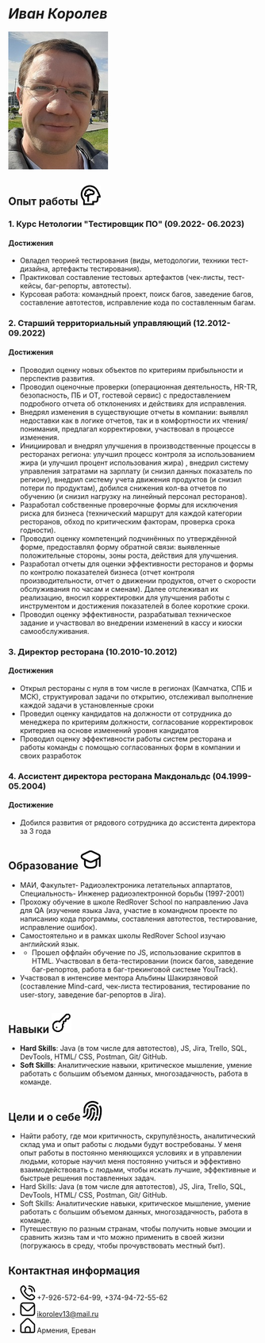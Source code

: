 # ***Иван Королев***

![Фото профиля](%D0%98%D0%B2%D0%B0%D0%BD.jpg)

## **Опыт работы** ![work](brain.png)

### 1. Курс Нетологии "Тестировщик ПО" (09.2022- 06.2023)

#### Достижения

- Овладел теорией тестирования (виды, методологии, техники тест-дизайна, артефакты тестирования).
- Практиковал составление тестовых артефактов (чек-листы, тест-кейсы, баг-репорты, автотесты).
- Курсовая работа: командный проект, поиск багов, заведение багов, составление автотестов, исправление кода по составленным багам.


### 2. Старший территориальный управляющий (12.2012- 09.2022)

#### Достижения

- Проводил оценку новых объектов по критериям прибыльности и перспектив развития.
- Проводил оценочные проверки (операционная деятельность, HR-TR, безопасность, ПБ и ОТ, гостевой сервис) с предоставлением подробного отчета об отклонениях и действиях для исправления.
- Внедрял изменения в существующие отчеты в компании: выявлял недоставки как в логике отчетов, так и в комфортности их чтения/ понимания, предлагал корректировки, участвовал в процессе изменения.
- Инициировал и внедрял улучшения в производственные процессы в ресторанах региона: улучшил процесс контроля за использованием жира (и улучшил процент использования жира) , внедрил систему управления затратами на зарплату (и снизил данных показатель по региону), внедрил систему учета движения продуктов (и снизил потери по продуктам), добился снижения кол-ва отчетов по обучению (и снизил нагрузку на линейный персонал ресторанов).
- Разработал собственные проверочные формы для исключения риска для бизнеса (технический маршрут для каждой категории ресторанов, обход по критическим факторам, проверка срока годности).
- Проводил оценку компетенций подчинённых по утверждённой форме, предоставлял форму обратной связи: выявленные положительные стороны, зоны роста, действия для улучшения.
- Разработал отчеты для оценки эффективности ресторанов и формы по контролю показателей бизнеса (отчет контроля производительности, отчет о движении продуктов, отчет о скорости обслуживания по часам и сменам). Далее отслеживал их реализацию, вносил корректировки для улучшения работы с инструментом и достижения показателей в более короткие сроки.
- Проводил оценку эффективности, разрабатывал техническое задание и участвовал во внедрении изменений в кассу и киоски самообслуживания.


### 3. Директор ресторана (10.2010-10.2012)

#### Достижения

  - Открыл рестораны с нуля в том числе в регионах (Камчатка, СПБ и МСК), структуировал задачи по открытию, отслеживал выполнение каждой задачи в установленные сроки
  - Проведил оценку кандидатов на должности от сотрудника до менеджера по критериям должности, согласование корректировок критериев на основе изменений уровня кандидатов
  - Проводил оценку эффективности работы систем ресторана и работы команды с помощью согласованных форм в компании и своих разработок

### 4. Ассистент директора ресторана Макдональдс (04.1999- 05.2004)

#### Достижение
  - Добился развития от рядового сотрудника до ассистента директора за 3 года

## **Образование** ![learning](learning.png)

  - МАИ, Факультет- Радиоэлектроника летательных аппартатов, Специальность- Инженер радиоэлектронной борьбы (1997-2001)
  - Прохожу обучение в школе RedRover School по направлению Java для QA (изучение языка Java, участие в командном проекте по написанию кода программы, составления автотестов, тестирование, исправление ошибок).
- Самостоятельно и в рамках школы RedRover School изучаю английский язык.
- - Прошел оффлайн обучение по JS, использование скриптов в HTML.
Участвовал в бета-тестировании (поиск багов, заведение баг-репортов, работа в баг-трекинговой системе YouTrack).
- Участвовал в интенсиве ментора Альбины Шакирзяновой (составление Mind-card, чек-листа тестирования, тестирование по user-story, заведение баг-репортов в Jira).


<!-- ## **Портфолио** ![link](link.png) -->

<!-- [Учебные программы](https://github.com/IvanKorolev13/git-2-homeworks-revert--my_vers.git)

[Профиль в GitHub](https://github.com/IvanKorolev13) -->

## **Навыки** ![skills](key.png)


- **Hard Skills**: Java (в том числе для автотестов), JS, Jira, Trello, SQL, DevTools, HTML/ CSS, Postman, Git/ GitHub.
- **Soft Skills**: Аналитические навыки, критическое мышление, умение работать с большим объемом данных, многозадачность, работа в команде.

## **Цели и о себе** ![about me](indification.png)

- Найти работу, где мои критичность, скрупулёзность, аналитический склад ума и опыт работы с людьми будут востребованы. У меня опыт работы в постоянно меняющихся условиях и в управлении людьми, которые научил меня постоянно учиться и эффективно взаимодействовать с людьми, чтобы искать лучшие, эффективные и быстрые решения поставленных задач.
- Hard Skills: Java (в том числе для автотестов), JS, Jira, Trello, SQL, DevTools, HTML/ CSS, Postman, Git/ GitHub.
- Soft Skills: Аналитические навыки, критическое мышление, умение работать с большим объемом данных, многозадачность, работа в команде.
- Путешествую по разным странам, чтобы получить новые эмоции и сравнить жизнь там и что можно применить в своей жизни (погружаюсь в среду, чтобы прочувствовать местный быт).

## **Контактная информация**

  - ![tel](telefone.png)   +7-926-572-64-99, +374-94-72-55-62
  - ![email](email.png)   ikorolev13@mail.ru
  - ![addess](building.png)    Армения, Ереван
